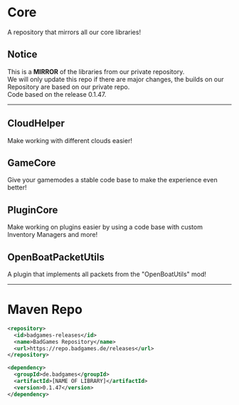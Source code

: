 # Core
A repository that mirrors all our core libraries!

## Notice
This is a **MIRROR** of the libraries from our private repository.<br>
We will only update this repo if there are major changes, the builds on our Repository are based on our private repo.<br>
Code based on the release 0.1.47.
<hr>

## CloudHelper
Make working with different clouds easier!

## GameCore
Give your gamemodes a stable code base to make the experience even better!

## PluginCore
Make working on plugins easier by using a code base with custom Inventory Managers and more!

## OpenBoatPacketUtils
A plugin that implements all packets from the "OpenBoatUtils" mod!
<hr>

# Maven Repo
```xml
<repository>
  <id>badgames-releases</id>
  <name>BadGames Repository</name>
  <url>https://repo.badgames.de/releases</url>
</repository>

<dependency>
  <groupId>de.badgames</groupId>
  <artifactId>[NAME OF LIBRARY]</artifactId>
  <version>0.1.47</version>
</dependency>
```